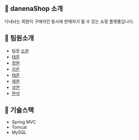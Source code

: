 ## 🛒 danenaShop 소개
다내놔는 회원이 구매자인 동시에 판매자가 될 수 있는 쇼핑 플랫폼입니다.


## 🛒 팀원소개
- 팀장 [소원](https://github.com/sowon-dev)
- [태훈](https://github.com/xognsrksek)
- [정현](https://github.com/kimjeonghyun3292)
- [지은](https://github.com/jekk0215)
- [태준](https://github.com/kill5951)
- [재원](https://github.com/aya888)
- [성연](https://github.com/devjsy0897)
- [현석](https://github.com/bliss73)


## 🛒 기술스택
- Spring MVC
- Tomcat
- MySQL
